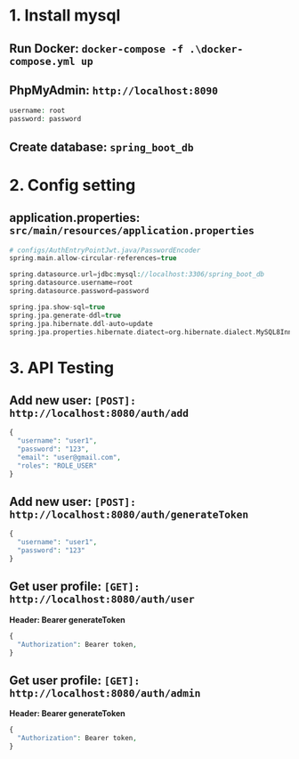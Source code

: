 # 1. Install mysql

## Run Docker: `docker-compose -f .\docker-compose.yml up`

## PhpMyAdmin: `http://localhost:8090`

```php
username: root
password: password
```

## Create database: `spring_boot_db`

# 2. Config setting

## application.properties: `src/main/resources/application.properties`

```php
# configs/AuthEntryPointJwt.java/PasswordEncoder
spring.main.allow-circular-references=true

spring.datasource.url=jdbc:mysql://localhost:3306/spring_boot_db
spring.datasource.username=root
spring.datasource.password=password

spring.jpa.show-sql=true
spring.jpa.generate-ddl=true
spring.jpa.hibernate.ddl-auto=update
spring.jpa.properties.hibernate.diatect=org.hibernate.dialect.MySQL8InnoDBDialect
```

# 3. API Testing

## Add new user: `[POST]: http://localhost:8080/auth/add`

```php
{
  "username": "user1",
  "password": "123",
  "email": "user@gmail.com",
  "roles": "ROLE_USER"
}
```

## Add new user: `[POST]: http://localhost:8080/auth/generateToken`

```php
{
  "username": "user1",
  "password": "123"
}
```

## Get user profile: `[GET]: http://localhost:8080/auth/user`

**Header: Bearer generateToken**

```php
{
  "Authorization": Bearer token,
}
```

## Get user profile: `[GET]: http://localhost:8080/auth/admin`

**Header: Bearer generateToken**

```php
{
  "Authorization": Bearer token,
}
```